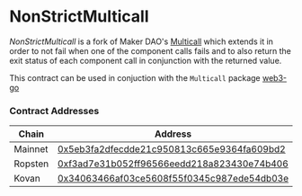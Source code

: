 # NonStrictMulticall

*NonStrictMulticall* is a fork of Maker DAO's [Multicall](https://github.com/makerdao/multicall) which extends it in order to not fail when one of the component calls fails and to also return the exit status of each component call in conjunction with the returned value.

This contract can be used in conjuction with the `Multicall` package [web3-go](https://github.com/Alethio/web3-go)

### Contract Addresses
| Chain   | Address |
| ------- | ------- |
| Mainnet | [0x5eb3fa2dfecdde21c950813c665e9364fa609bd2](https://etherscan.io/address/0x5eb3fa2dfecdde21c950813c665e9364fa609bd2#contracts) |
| Ropsten | [0xf3ad7e31b052ff96566eedd218a823430e74b406](https://ropsten.etherscan.io/address/0xf3ad7e31b052ff96566eedd218a823430e74b406#contracts) |
| Kovan | [0x34063466af03ce5608f55f0345c987ede54db03e](https://kovan.etherscan.io/address/0x34063466af03ce5608f55f0345c987ede54db03e#contracts) |
